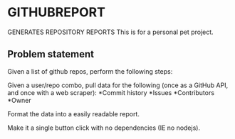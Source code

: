 GITHUBREPORT
============

GENERATES REPOSITORY REPORTS
This is for a personal pet project.

Problem statement
------------------

Given a list of github repos, perform the following steps:

Given a user/repo combo, pull data for the following (once as a GitHub API, and once with a web scraper):
*Commit history
*Issues
*Contributors
*Owner

Format the data into a easily readable report.

Make it a single button click with no dependencies (IE no nodejs).
